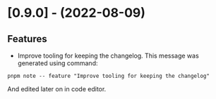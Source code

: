 [//]: # "s-0.9.0"

# [0.9.0] - (2022-08-09)

## Features

- Improve tooling for keeping the changelog.
  This message was generated using command:

```
pnpm note -- feature "Improve tooling for keeping the changelog"
```

And edited later on in code editor.

[//]: # "e-0.9.0"
